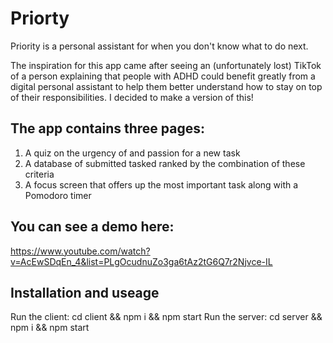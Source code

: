 # Priorty
Priority is a personal assistant for when you don't know what to do next. 

The inspiration for this app came after seeing an (unfortunately lost) TikTok of a person explaining that people with ADHD could benefit greatly from a digital personal assistant to help them better understand how to stay on top of their responsibilities. I decided to make a version of this!

## The app contains three pages:
1. A quiz on the urgency of and passion for a new task
2. A database of submitted tasked ranked by the combination of these criteria
3. A focus screen that offers up the most important task along with a Pomodoro timer

## You can see a demo here:
https://www.youtube.com/watch?v=AcEwSDqEn_4&list=PLgOcudnuZo3ga6tAz2tG6Q7r2Njvce-IL

## Installation and useage
Run the client:
cd client && npm i && npm start
Run the server:
cd server && npm i && npm start



